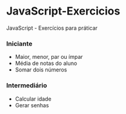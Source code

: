 # JavaScript-Exercicios
 JavaScript - Exercícios para práticar

### Iniciante
- Maior, menor, par ou ímpar
- Média de notas do aluno
- Somar dois números

### Intermediário
- Calcular idade
- Gerar senhas